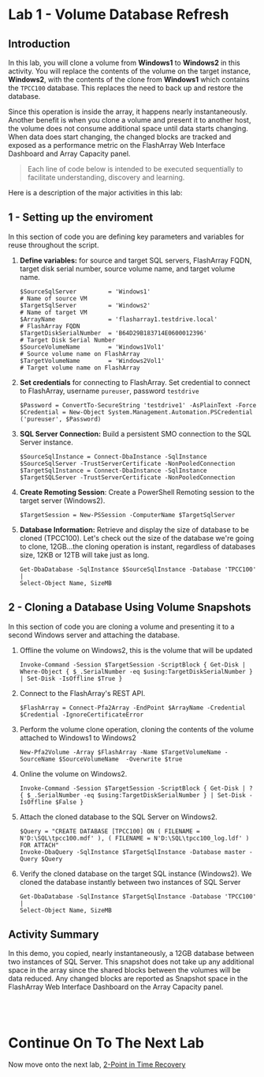 # Lab 1 - Volume Database Refresh

## Introduction

In this lab, you will clone a volume from **Windows1** to **Windows2** in this activity. You will replace the contents of the volume on the target instance, **Windows2**, with the contents of the clone from **Windows1** which contains the `TPCC100` database. This replaces the need to back up and restore the database. 

Since this operation is inside the array, it happens nearly instantaneously. Another benefit is when you clone a volume and present it to another host, the volume does not consume additional space until data starts changing. When data does start changing, the changed blocks are tracked and exposed as a performance metric on the FlashArray Web Interface Dashboard and Array Capacity panel.

> Each line of code below is intended to be executed sequentially to facilitate understanding, discovery and learning.

Here is a description of the major activities in this lab:

## 1 - Setting up the enviroment

In this section of code you are defining key parameters and variables for reuse throughout the script.

1. **Define variables:** for source and target SQL servers, FlashArray FQDN, target disk serial number, source volume name, and target volume name. 

    ```
    $SourceSqlServer         = 'Windows1'                                       # Name of source VM
    $TargetSqlServer         = 'Windows2'                                       # Name of target VM
    $ArrayName               = 'flasharray1.testdrive.local'                    # FlashArray FQDN
    $TargetDiskSerialNumber  = 'B64D29B183714E0600012396'                       # Target Disk Serial Number
    $SourceVolumeName        = 'Windows1Vol1'                                   # Source volume name on FlashArray
    $TargetVolumeName        = 'Windows2Vol1'                                   # Target volume name on FlashArray
    ```

1. **Set credentials** for connecting to FlashArray. Set credential to connect to FlashArray, username `pureuser`, password `testdrive`

    ```
    $Password = ConvertTo-SecureString 'testdrive1' -AsPlainText -Force
    $Credential = New-Object System.Management.Automation.PSCredential ('pureuser', $Password)
    ```

1. **SQL Server Connection:** Build a persistent SMO connection to the SQL Server instance.

    ```
    $SourceSqlInstance = Connect-DbaInstance -SqlInstance $SourceSqlServer -TrustServerCertificate -NonPooledConnection
    $TargetSqlInstance = Connect-DbaInstance -SqlInstance $TargetSQLServer -TrustServerCertificate -NonPooledConnection
    ```

1. **Create Remoting Session**: Create a PowerShell Remoting session to the target server (Windows2).

    ```
    $TargetSession = New-PSSession -ComputerName $TargetSqlServer
    ```

1. **Database Information:** Retrieve and display the size of database to be cloned (TPCC100). Let's check out the size of the database we're going to clone, 12GB...the cloning operation is instant, regardless of databases size, 12KB or 12TB will take just as long.

    ```
    Get-DbaDatabase -SqlInstance $SourceSqlInstance -Database 'TPCC100' |
    Select-Object Name, SizeMB
    ```

## 2 - Cloning a Database Using Volume Snapshots

In this section of code you are cloning a volume and presenting it to a second Windows server and attaching the database.

1. Offline the volume on Windows2, this is the volume that will be updated

    ```
    Invoke-Command -Session $TargetSession -ScriptBlock { Get-Disk | Where-Object { $_.SerialNumber -eq $using:TargetDiskSerialNumber } | Set-Disk -IsOffline $True }
    ```
1. Connect to the FlashArray's REST API.
    ```
    $FlashArray = Connect-Pfa2Array -EndPoint $ArrayName -Credential $Credential -IgnoreCertificateError
    ```
1. Perform the volume clone operation, cloning the contents of the volume attached to Windows1 to Windows2 
    ```
    New-Pfa2Volume -Array $FlashArray -Name $TargetVolumeName -SourceName $SourceVolumeName  -Overwrite $true 
    ```
1. Online the volume on Windows2.
    ```
    Invoke-Command -Session $TargetSession -ScriptBlock { Get-Disk | ? { $_.SerialNumber -eq $using:TargetDiskSerialNumber } | Set-Disk -IsOffline $False }
    ```
1. Attach the cloned database to the SQL Server on Windows2.
    ```
    $Query = "CREATE DATABASE [TPCC100] ON ( FILENAME = N'D:\SQL\tpcc100.mdf' ), ( FILENAME = N'D:\SQL\tpcc100_log.ldf' ) FOR ATTACH"
    Invoke-DbaQuery -SqlInstance $TargetSqlInstance -Database master -Query $Query 
    ```
1. Verify the cloned database on the target SQL instance (Windows2). We cloned the database instantly between two instances of SQL Server
    ```
    Get-DbaDatabase -SqlInstance $TargetSqlInstance -Database 'TPCC100' |
    Select-Object Name, SizeMB
    ```

## Activity Summary

In this demo, you copied, nearly instantaneously, a 12GB database between two instances of SQL Server. This snapshot does not take up any additional space in the array since the shared blocks between the volumes will be data reduced. Any changed blocks are reported as Snapshot space in the FlashArray Web Interface Dashboard on the Array Capacity panel.

<br />
<br />

# Continue On To The Next Lab

Now move onto the next lab, [2-Point in Time Recovery](../2-Point%20in%20Time%20Recovery/README.md)

